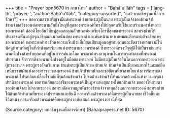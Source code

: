 +++
title = "Prayer bpn5670 in ภาษาไทย"
author = "Bahá'u'lláh"
tags = ['lang-th', 'prayer-', "author-Bahá'u'lláh", "category-unsorted", "cat-บทอธิษฐานเพื่อการรักษา"]
+++
ขอความสรรเสริญจงมีแด่พระองค์ ข้าแต่พระผู้เป็นนาย พระผู้เป็นเจ้าของข้าพเจ้า! ข้าพเจ้าขอวิงวอนต่อพระนามอันยิ่งใหญ่ที่สุดของพระองค์ที่ทรงใช้ปลุกคนรับใช้และสร้างนครทั้งหลายของพระองค์  ต่ออภิไธยอันวิศิษฏ์สุดและคุณลักษณะอันเกรียงไกรที่สุดของพระองค์ ขอทรงช่วยให้ประชาชนหันมาสู่กรุณาธิคุณอเนกอนันต์ของพระองค์ และหันหน้ามาหาเทพมณเฑียรแห่งอัจฉริยภาพของพระองค์ ขอพระองค์ทรงรักษาความเจ็บป่วยที่เบียดเบียนผู้คนอยู่รอบด้านและขัดขวางพวกเขามิให้พิศดูพิมานที่อยู่ในที่กำบังและร่มเงาแห่งพระนามของพระองค์ ซึ่งพระองค์ทรงบัญญัติให้เป็นราชันแห่งนามทั้งปวงสำหรับทุกคนที่อยู่ในสวรรค์และโลก พระองค์ทรงอานุภาพในการกระทำตามที่พระองค์ปรารถนา จักรวรรดิของนามทั้งปวงอยู่ในมือของพระองค์ ไม่มีพระผู้เป็นเจ้าอื่นใดนอกจากพระองค์ พระผู้ทรงอำนาจ พระผู้ทรงอัจฉริยภาพ
	ข้าแต่พระผู้เป็นเจ้าของข้าพเจ้า ข้าพเจ้าเป็นเพียงคนยากไร้และขอยึดเหนี่ยวชายผ้าแห่งความร่ำรวยของพระองค์ ข้าพเจ้าป่วยหนักและขอยึดเหนี่ยวสายใยแห่งการรักษาของพระองค์ โปรดปลดเปลื้องโรคภัยที่รุมล้อมข้าพเจ้า โปรดชำระข้าพเจ้าให้หมดจดด้วยน้ำแห่งความกรุณาปรานีของพระองค์ ขอการอภัยและอารีของพระองค์เป็นภูษาแห่งสุขภาพให้แก่ข้าพเจ้า ขออย่าให้สายตาของข้าพเจ้าละไปจากพระองค์ ขอทรงตัดความผูกพันของข้าพเจ้าจากทุกสิ่งนอกจากพระองค์ ขอทรงช่วยให้ข้าพเจ้าทำตามที่พระองค์ปรารถนาและยินดี
	ความจริงแล้วพระองค์คือพระผู้เป็นนายของชีวิตนี้และชีวิตหน้า ความจริงแล้วพระองค์คือพระผู้ทรงอภัยเสมอ พระผู้ทรงปรานีที่สุด

(Source category: บทอธิษฐานเพื่อการรักษา)
(Bahaiprayers.net ID: 5670)
